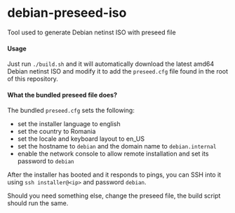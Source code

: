 # debian-preseed-iso

Tool used to generate Debian netinst ISO with preseed file

#### Usage

Just run `./build.sh` and it will automatically download the latest amd64 Debian netinst ISO and modify it to add the `preseed.cfg` file found in the root of this repository.

#### What the bundled preseed file does?

The bundled `preseed.cfg` sets the following:
- set the installer language to english
- set the country to Romania
- set the locale and keyboard layout to en_US
- set the hostname to `debian` and the domain name to `debian.internal`
- enable the network console to allow remote installation and set its password to `debian`

After the installer has booted and it responds to pings, you can SSH into it using `ssh installer@<ip>` and password `debian`.

Should you need something else, change the preseed file, the build script should run the same.
